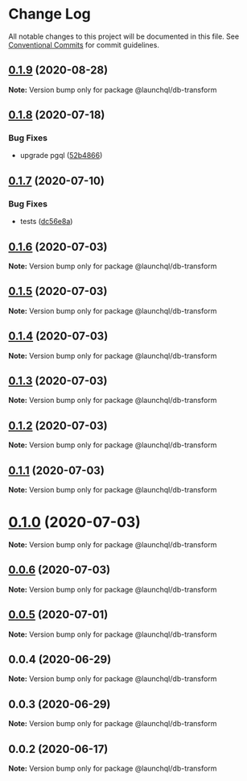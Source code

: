# Change Log

All notable changes to this project will be documented in this file.
See [Conventional Commits](https://conventionalcommits.org) for commit guidelines.

## [0.1.9](https://github.com/launchql/launchql-db/compare/@launchql/db-transform@0.1.8...@launchql/db-transform@0.1.9) (2020-08-28)

**Note:** Version bump only for package @launchql/db-transform





## [0.1.8](https://github.com/launchql/launchql-db/compare/@launchql/db-transform@0.1.7...@launchql/db-transform@0.1.8) (2020-07-18)


### Bug Fixes

* upgrade pgql ([52b4866](https://github.com/launchql/launchql-db/commit/52b48669e0a1cd8e0b8b65d02e8373da6f1c02f2))





## [0.1.7](https://github.com/launchql/launchql-db/compare/@launchql/db-transform@0.1.6...@launchql/db-transform@0.1.7) (2020-07-10)


### Bug Fixes

* tests ([dc56e8a](https://github.com/launchql/launchql-db/commit/dc56e8aa103c62a271f2ea8824b2bcb7791aa6a4))





## [0.1.6](https://github.com/launchql/launchql-db/compare/@launchql/db-transform@0.1.5...@launchql/db-transform@0.1.6) (2020-07-03)

**Note:** Version bump only for package @launchql/db-transform





## [0.1.5](https://github.com/launchql/launchql-db/compare/@launchql/db-transform@0.1.4...@launchql/db-transform@0.1.5) (2020-07-03)

**Note:** Version bump only for package @launchql/db-transform





## [0.1.4](https://github.com/launchql/launchql-db/compare/@launchql/db-transform@0.1.3...@launchql/db-transform@0.1.4) (2020-07-03)

**Note:** Version bump only for package @launchql/db-transform





## [0.1.3](https://github.com/launchql/launchql-db/compare/@launchql/db-transform@0.1.2...@launchql/db-transform@0.1.3) (2020-07-03)

**Note:** Version bump only for package @launchql/db-transform





## [0.1.2](https://github.com/launchql/launchql-db/compare/@launchql/db-transform@0.1.1...@launchql/db-transform@0.1.2) (2020-07-03)

**Note:** Version bump only for package @launchql/db-transform





## [0.1.1](https://github.com/launchql/launchql-db/compare/@launchql/db-transform@0.1.0...@launchql/db-transform@0.1.1) (2020-07-03)

**Note:** Version bump only for package @launchql/db-transform





# [0.1.0](https://github.com/launchql/launchql-db/compare/@launchql/db-transform@0.0.6...@launchql/db-transform@0.1.0) (2020-07-03)

**Note:** Version bump only for package @launchql/db-transform





## [0.0.6](https://github.com/launchql/launchql-db/compare/@launchql/db-transform@0.0.5...@launchql/db-transform@0.0.6) (2020-07-03)

**Note:** Version bump only for package @launchql/db-transform





## [0.0.5](https://github.com/launchql/launchql-db/compare/@launchql/db-transform@0.0.4...@launchql/db-transform@0.0.5) (2020-07-01)

**Note:** Version bump only for package @launchql/db-transform





## 0.0.4 (2020-06-29)

**Note:** Version bump only for package @launchql/db-transform





## 0.0.3 (2020-06-29)

**Note:** Version bump only for package @launchql/db-transform





## 0.0.2 (2020-06-17)

**Note:** Version bump only for package @launchql/db-transform
